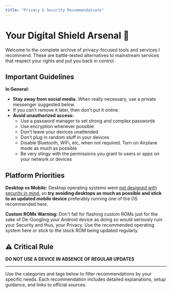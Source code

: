 ```yaml
---
title: "Privacy & Security Recommendations"
---
```


# Your Digital Shield Arsenal 🔰

Welcome to the complete archive of privacy-focused tools and services I recommend. These are battle-tested alternatives to mainstream services that respect your rights and put you back in control.

## Important Guidelines

**In General:**

- **Stay away from social media.** When really necessary, use a private messenger suggested below.
- If you can't remove it later, then don't put it online.
- **Avoid unauthorized access:**
  - Use a password manager to set strong and complex passwords
  - Use encryption whenever possible
  - Don't leave your devices unattended
  - Don't plug in random stuff in your devices
  - Disable Bluetooth, WiFi, etc, when not required. Turn on Airplane mode as much as possible
  - Be very stingy with the permissions you grant to users or apps on your network or devices

## Platform Priorities

**Desktop vs Mobile:** Desktop operating systems were [not designed with security in mind](https://blog.cryptographyengineering.com/2017/03/05/secure-computing-for-journalists/), so **try avoiding desktops as much as possible and stick to an updated mobile device** preferably running one of the OS recommended here.

**Custom ROMs Warning:** Don't fall for flashing custom ROMs just for the sake of De-Googling your Android device as doing so would seriously ruin your Security and thus, your Privacy. Use the recommended operating system here or stick to the stock ROM being updated regularly.

## ⚠️ Critical Rule

**DO NOT USE A DEVICE IN ABSENCE OF REGULAR UPDATES**

---

Use the categories and tags below to filter recommendations by your specific needs. Each recommendation includes detailed explanations, setup guidance, and links to official sources.

